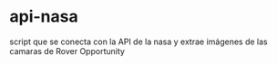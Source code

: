 # api-nasa
script que se conecta con la API de la nasa y extrae imágenes de las camaras de Rover Opportunity

